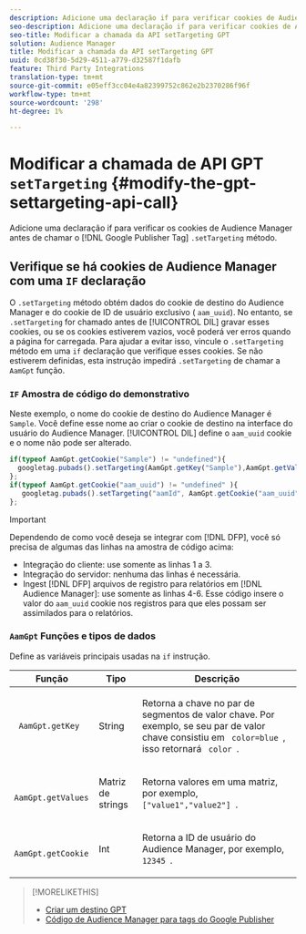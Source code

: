 ```yaml
---
description: Adicione uma declaração if para verificar cookies de Audience Manager antes de chamar o método Google Publisher Tag .setTargeting.
seo-description: Adicione uma declaração if para verificar cookies de Audience Manager antes de chamar o método Google Publisher Tag .setTargeting.
seo-title: Modificar a chamada da API setTargeting GPT
solution: Audience Manager
title: Modificar a chamada da API setTargeting GPT
uuid: 0cd38f30-5d29-4511-a779-d32587f1dafb
feature: Third Party Integrations
translation-type: tm+mt
source-git-commit: e05eff3cc04e4a82399752c862e2b2370286f96f
workflow-type: tm+mt
source-wordcount: '298'
ht-degree: 1%

---
```



# Modificar a chamada de API GPT `setTargeting` {#modify-the-gpt-settargeting-api-call}

Adicione uma declaração if para verificar os cookies de Audience Manager antes de chamar o [!DNL Google Publisher Tag] `.setTargeting` método.

## Verifique se há cookies de Audience Manager com uma `IF` declaração

O `.setTargeting` método obtém dados do cookie de destino do Audience Manager e do cookie de ID de usuário exclusivo ( `aam_uuid`). No entanto, se `.setTargeting` for chamado antes de [!UICONTROL DIL] gravar esses cookies, ou se os cookies estiverem vazios, você poderá ver erros quando a página for carregada. Para ajudar a evitar isso, vincule o `.setTargeting` método em uma `if` declaração que verifique esses cookies. Se não estiverem definidas, esta instrução impedirá `.setTargeting` de chamar a `AamGpt` função.

### `IF` Amostra de código do demonstrativo

Neste exemplo, o nome do cookie de destino do Audience Manager é `Sample`. Você define esse nome ao criar o cookie de destino na interface do usuário do Audience Manager. [!UICONTROL DIL] define o `aam_uuid` cookie e o nome não pode ser alterado.

```js
if(typeof AamGpt.getCookie("Sample") != "undefined"){ 
  googletag.pubads().setTargeting(AamGpt.getKey("Sample"),AamGpt.getValues("Sample")); 
}; 
if(typeof AamGpt.getCookie("aam_uuid") != "undefined" ){ 
   googletag.pubads().setTargeting("aamId", AamGpt.getCookie("aam_uuid")); 
};
```

>[!IMPORTANT]
>
>Dependendo de como você deseja se integrar com [!DNL DFP], você só precisa de algumas das linhas na amostra de código acima:
>
>* Integração do cliente: use somente as linhas 1 a 3.
>* Integração do servidor: nenhuma das linhas é necessária.
>* Ingest [!DNL DFP] arquivos de registro para relatórios em [!DNL Audience Manager]: use somente as linhas 4-6. Esse código insere o valor do `aam_uuid` cookie nos registros para que eles possam ser assimilados para o relatórios.


### `AamGpt` Funções e tipos de dados

Define as variáveis principais usadas na `if` instrução.

<table id="table_881391C9BDDF4FACAFC37A47B14B31A1"> 
 <thead> 
  <tr> 
   <th colname="col1" class="entry"> Função </th> 
   <th colname="col2" class="entry"> Tipo </th> 
   <th colname="col3" class="entry"> Descrição </th> 
  </tr> 
 </thead>
 <tbody> 
  <tr> 
   <td colname="col1"> <p> <code> AamGpt.getKey </code> </p> </td> 
   <td colname="col2"> <p>String   </p> </td> 
   <td colname="col3"> <p>Retorna a chave no par de segmentos de valor chave. Por exemplo, se seu par de valor chave consistiu em <code> color=blue </code>, isso retornará <code> color </code>. </p> </td> 
  </tr> 
  <tr> 
   <td colname="col1"> <p> <code> AamGpt.getValues </code> </p> </td> 
   <td colname="col2"> <p>Matriz de strings </p> </td> 
   <td colname="col3"> <p>Retorna valores em uma matriz, por exemplo, <code> ["value1","value2"] </code>. </p> </td> 
  </tr> 
  <tr> 
   <td colname="col1"> <p> <code> AamGpt.getCookie </code> </p> </td> 
   <td colname="col2"> <p>Int </p> </td> 
   <td colname="col3"> <p>Retorna a ID de usuário do Audience Manager, por exemplo, <code> 12345 </code>. </p> </td> 
  </tr>
 </tbody>
</table>

>[!MORELIKETHIS]
>
>* [Criar um destino GPT](../../integration/gpt-aam-destination/gpt-aam-create-destination.md)
>* [Código de Audience Manager para tags do Google Publisher](../../integration/gpt-aam-destination/gpt-aam-aamgpt-code.md)


